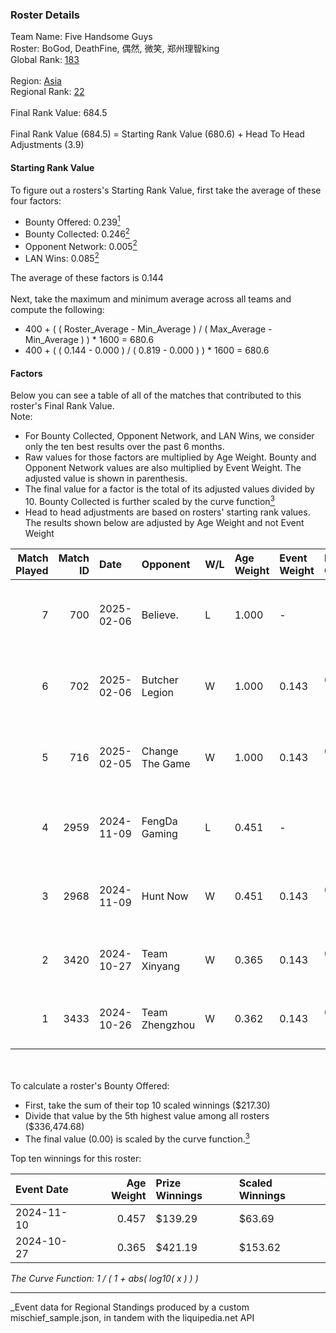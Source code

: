 ### Roster Details<br />
Team Name: Five Handsome Guys<br />
Roster: BoGod, DeathFine, 偶然, 微笑, 郑州理智king<br />
Global Rank: [183](../../standings_global_2025_03_01.md)<br />
<br />
Region: [Asia]( ../../standings_asia_2025_03_01.md)<br />
Regional Rank: [22]( ../../standings_asia_2025_03_01.md)<br />
<br />
Final Rank Value:  684.5<br />
<br />
Final Rank Value (684.5) = Starting Rank Value (680.6) + Head To Head Adjustments (3.9)<br />

#### Starting Rank Value<br />
To figure out a rosters's Starting Rank Value, first take the average of these four factors:<br />
- Bounty Offered: 0.239[<sup>1</sup>](#table2)
- Bounty Collected: 0.246[<sup>2</sup>](#table1)
- Opponent Network: 0.005[<sup>2</sup>](#table1)
- LAN Wins: 0.085[<sup>2</sup>](#table1)

The average of these factors is 0.144<br />
<br />
Next, take the maximum and minimum average across all teams and compute the following:<br />
- 400 + ( ( Roster_Average - Min_Average ) / ( Max_Average - Min_Average ) ) * 1600 = 680.6
- 400 + ( ( 0.144 - 0.000 ) / ( 0.819 - 0.000 ) ) * 1600 = 680.6


#### Factors<br />
Below you can see a table of all of the matches that contributed to this roster's Final Rank Value.<br />
Note:<br />

- For Bounty Collected, Opponent Network, and LAN Wins, we consider only the ten best results over the past 6 months.
- Raw values for those factors are multiplied by Age Weight. Bounty and Opponent Network values are also multiplied by Event Weight. The adjusted value is shown in parenthesis.
- The final value for a factor is the total of its adjusted values divided by 10. Bounty Collected is further scaled by the curve function[<sup>3</sup>](#curveFunction)
- Head to head adjustments are based on rosters' starting rank values. The results shown below are adjusted by Age Weight and not Event Weight
<span id="table1"></span><br />


| Match Played | Match ID | Date       | Opponent        | W/L | Age Weight | Event Weight | Bounty Collected | Opponent Network | LAN Wins  | H2H Adj. | Roster                                  |
| -: | -: | :- | :- | :- | :- | :- | :- | :- | :- | -: | :- |
|            7 |      700 | 2025-02-06 | Believe.        | L   | 1.000      | -            | -                | -                | -         |   -22.53 | BoGod, DeathFine, 偶然, 微笑, 郑州理智king      |
|            6 |      702 | 2025-02-06 | Butcher Legion  | W   | 1.000      | 0.143        | 0.000 (0.000)    | 0.056 (0.008)    | 0 (0.000) |     5.14 | BoGod, DeathFine, 偶然, 微笑, 郑州理智king      |
|            5 |      716 | 2025-02-05 | Change The Game | W   | 1.000      | 0.143        | 0.061 (0.009)    | 0.263 (0.038)    | 0 (0.000) |    18.25 | BoGod, DeathFine, 偶然, 微笑, 郑州理智king      |
|            4 |     2959 | 2024-11-09 | FengDa Gaming   | L   | 0.451      | -            | -                | -                | -         |    -6.96 | BoGod, DeathFine, mONESY, RosyClou9, 微笑 |
|            3 |     2968 | 2024-11-09 | Hunt Now        | W   | 0.451      | 0.143        | 0.000 (0.000)    | 0.000 (0.000)    | 0 (0.000) |     3.62 | BoGod, DeathFine, mONESY, RosyClou9, 微笑 |
|            2 |     3420 | 2024-10-27 | Team Xinyang    | W   | 0.365      | 0.143        | 0.000 (0.000)    | 0.020 (0.001)    | 1 (0.365) |     4.45 | BoGod, DeathFine, Zpy, 微笑, 暴躁bb         |
|            1 |     3433 | 2024-10-26 | Team Zhengzhou  | W   | 0.362      | 0.143        | 0.000 (0.000)    | 0.000 (0.000)    | 1 (0.362) |     1.96 | BoGod, DeathFine, Zpy, 微笑, 暴躁bb         |

<br />
<span id="table2"></span><br />
To calculate a roster's Bounty Offered:<br />

- First, take the sum of their top 10 scaled winnings ($217.30)
- Divide that value by the 5th highest value among all rosters ($336,474.68)
- The final value (0.00) is scaled by the curve function.[<sup>3</sup>](#curveFunction)

Top ten winnings for this roster:<br />

| Event Date | Age Weight | Prize Winnings | Scaled Winnings |
| :- | -: | :- | :- |
| 2024-11-10 |      0.457 | $139.29        | $63.69          |
| 2024-10-27 |      0.365 | $421.19        | $153.62         |


<span id="curveFunction"></span>_The Curve Function: 1 / ( 1 + abs( log10( x ) ) )_<br />

---
_Event data for Regional Standings produced by a custom mischief_sample.json, in tandem with the liquipedia.net API<br />
